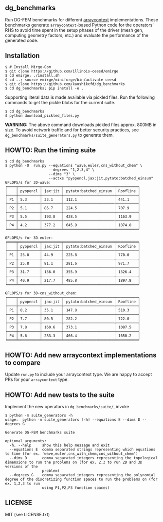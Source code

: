 ## dg_benchmarks

Run DG-FEM benchmarks for different
[arraycontext](https://github.com/inducer/arraycontext/) implementations. These
benchmarks generate `arraycontext`-based Python code for the operators' RHS to
avoid time spent in the setup phases of the driver (mesh gen, computing
geometry factors, etc.) and evaluate the performance of the generated code.


## Installation

```console
$ # Install Mirge-Com
$ git clone https://github.com/illinois-ceesd/emirge
$ cd emirge; ./install.sh
$ cd ..; source emirge/miniforge/bin/activate ceesd
$ git clone https://github.com/kaushikcfd/dg_benchmarks
$ cd dg_benchmarks; pip install -e .
```

Supporting literal data is made available via pickled files. Run the following
commands to get the pickle blobs for the current suite.

```console
$ cd dg_benchmarks
$ python download_pickled_files.py
```

**WARNING:** The above command downloads pickled files approx. 800MB in size. To avoid network
traffic and for better security practices, see `dg_benchmarks/suite_generators.py` to generate
them.


## HOWTO: Run the timing suite
```console
$ cd dg_benchmarks
$ python -O  run.py --equations "wave,euler,cns_without_chem" \
                    --degrees "1,2,3,4" \
                    --dims "3" \
                    --actxs "pyopencl,jax:jit,pytato:batched_einsum"
GFLOPS/s for 3D-wave:
╒════╤══════════╤═════════╤═══════════════════════╤══════════╕
│    │ pyopencl │ jax:jit │ pytato:batched_einsum │ Roofline │
├────┼──────────┼─────────┼───────────────────────┼──────────┤
│ P1 │ 5.3      │ 33.1    │ 112.1                 │ 441.1    │
├────┼──────────┼─────────┼───────────────────────┼──────────┤
│ P2 │ 5.1      │ 86.7    │ 224.5                 │ 707.9    │
├────┼──────────┼─────────┼───────────────────────┼──────────┤
│ P3 │ 5.5      │ 193.8   │ 428.5                 │ 1163.9   │
├────┼──────────┼─────────┼───────────────────────┼──────────┤
│ P4 │ 4.2      │ 377.2   │ 645.9                 │ 1874.8   │
╘════╧══════════╧═════════╧═══════════════════════╧══════════╛

GFLOPS/s for 3D-euler:
╒════╤══════════╤═════════╤═══════════════════════╤══════════╕
│    │ pyopencl │ jax:jit │ pytato:batched_einsum │ Roofline │
├────┼──────────┼─────────┼───────────────────────┼──────────┤
│ P1 │ 23.0     │ 44.9    │ 225.8                 │ 770.0    │
├────┼──────────┼─────────┼───────────────────────┼──────────┤
│ P2 │ 25.8     │ 81.1    │ 281.6                 │ 971.7    │
├────┼──────────┼─────────┼───────────────────────┼──────────┤
│ P3 │ 31.7     │ 136.0   │ 355.9                 │ 1326.4   │
├────┼──────────┼─────────┼───────────────────────┼──────────┤
│ P4 │ 40.9     │ 217.7   │ 485.8                 │ 1897.8   │
╘════╧══════════╧═════════╧═══════════════════════╧══════════╛

GFLOPS/s for 3D-cns_without_chem:
╒════╤══════════╤═════════╤═══════════════════════╤══════════╕
│    │ pyopencl │ jax:jit │ pytato:batched_einsum │ Roofline │
├────┼──────────┼─────────┼───────────────────────┼──────────┤
│ P1 │ 8.2      │ 35.1    │ 147.8                 │ 510.3    │
├────┼──────────┼─────────┼───────────────────────┼──────────┤
│ P2 │ 7.7      │ 80.5    │ 282.2                 │ 722.0    │
├────┼──────────┼─────────┼───────────────────────┼──────────┤
│ P3 │ 7.8      │ 160.6   │ 373.1                 │ 1087.5   │
├────┼──────────┼─────────┼───────────────────────┼──────────┤
│ P4 │ 5.6      │ 283.3   │ 466.4                 │ 1650.2   │
╘════╧══════════╧═════════╧═══════════════════════╧══════════╛
```


## HOWTO: Add new arraycontext implementations to compare

Update `run.py` to include your arraycontext type. We are happy to accept PRs
for your `arraycontext` type.

## HOWTO: Add new tests to the suite

Implement the new operators in `dg_benchmarks/suite/`, invoke

```console
$ python -m suite_generators -h
usage:  python -m suite_generators [-h] --equations E --dims D --degrees G

Generate DG-FEM benchmarks suite

optional arguments:
  -h, --help     show this help message and exit
  --equations E  comma separated strings representing which equations to time (for ex. 'wave,euler,cns_with_chem,cns_without_chem')
  --dims D       comma separated integers representing the topological dimensions to run the problems on (for ex. 2,3 to run 2D and 3D versions of the
                 problem)
  --degrees G    comma separated integers representing the polynomial degree of the discretizing function spaces to run the problems on (for ex. 1,2,3 to run
                 using P1,P2,P3 function spaces)
```

## LICENSE

MIT (see LICENSE.txt)
